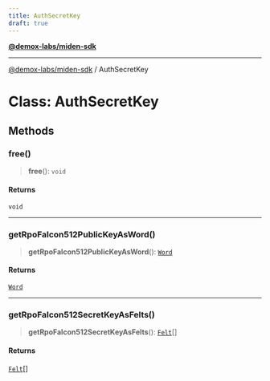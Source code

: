 ```yaml
---
title: AuthSecretKey
draft: true
---
```


[**@demox-labs/miden-sdk**](../index)

***

[@demox-labs/miden-sdk](../index) / AuthSecretKey

# Class: AuthSecretKey

## Methods

### free()

> **free**(): `void`

#### Returns

`void`

***

### getRpoFalcon512PublicKeyAsWord()

> **getRpoFalcon512PublicKeyAsWord**(): [`Word`](Word)

#### Returns

[`Word`](Word)

***

### getRpoFalcon512SecretKeyAsFelts()

> **getRpoFalcon512SecretKeyAsFelts**(): [`Felt`](Felt)[]

#### Returns

[`Felt`](Felt)[]
